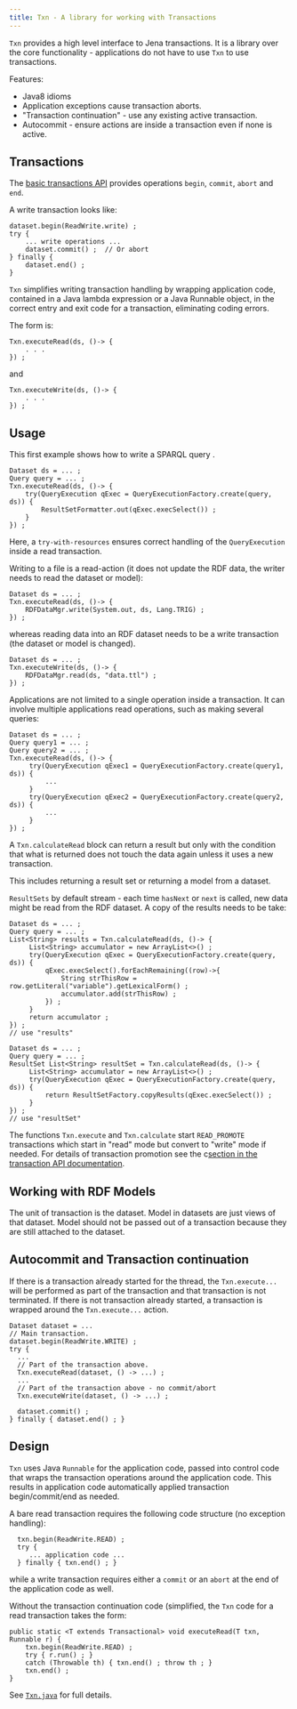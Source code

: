 ```yaml
---
title: Txn - A library for working with Transactions
---
```


`Txn` provides a high level interface to Jena transactions.  It is a
library over the core functionality - applications do not have to use `Txn`
to use transactions.

Features:

-   Java8 idioms
-   Application exceptions cause transaction aborts.
-   "Transaction continuation" - use any existing active transaction.
-   Autocommit - ensure actions are inside a transaction even if none is active.

## Transactions

The [basic transactions API](basic_txn_api.html) provides operations
`begin`, `commit`, `abort` and `end`.

A write transaction looks like:

    dataset.begin(ReadWrite.write) ;
    try {
        ... write operations ...
        dataset.commit() ;  // Or abort
    } finally {
        dataset.end() ;
    }

`Txn` simplifies writing transaction handling by wrapping application code,
contained in a Java lambda expression or a Java Runnable object, in the correct entry
and exit code for a transaction, eliminating coding errors.

The form is:

    Txn.executeRead(ds, ()-> {
        . . .
    }) ;

and

    Txn.executeWrite(ds, ()-> {
        . . .
    }) ;

## Usage

This first example shows how to write a SPARQL query .

    Dataset ds = ... ;
    Query query = ... ;
    Txn.executeRead(ds, ()-> {
        try(QueryExecution qExec = QueryExecutionFactory.create(query, ds)) {
            ResultSetFormatter.out(qExec.execSelect()) ;
        }
    }) ;

Here, a `try-with-resources` ensures correct handling of the
`QueryExecution` inside a read transaction.

Writing to a file is a read-action (it does not update the RDF data, the
writer needs to read the dataset or model):

    Dataset ds = ... ;
    Txn.executeRead(ds, ()-> {
        RDFDataMgr.write(System.out, ds, Lang.TRIG) ;
    }) ;

whereas reading data into an RDF dataset needs to be a write transaction
(the dataset or model is changed).

    Dataset ds = ... ;
    Txn.executeWrite(ds, ()-> {
        RDFDataMgr.read(ds, "data.ttl") ;
    }) ;

Applications are not limited to a single operation inside a transaction. It
can involve multiple applications read operations, such as making several
queries:

    Dataset ds = ... ;
    Query query1 = ... ;
    Query query2 = ... ;
    Txn.executeRead(ds, ()-> {
         try(QueryExecution qExec1 = QueryExecutionFactory.create(query1, ds)) {
             ...
         }
         try(QueryExecution qExec2 = QueryExecutionFactory.create(query2, ds)) {
             ...
         }
    }) ;

A `Txn.calculateRead` block can return a result but only with the condition
that what is returned does not touch the data again unless it uses a new
transaction.

This includes returning a result set or returning a model from a dataset.

`ResultSets` by default stream - each time `hasNext` or `next` is
called, new data might be read from the RDF dataset.  A copy of the
results needs to be take:

    Dataset ds = ... ;
    Query query = ... ;
    List<String> results = Txn.calculateRead(ds, ()-> {
         List<String> accumulator = new ArrayList<>() ;
         try(QueryExecution qExec = QueryExecutionFactory.create(query, ds)) {
             qExec.execSelect().forEachRemaining((row)->{
                 String strThisRow = row.getLiteral("variable").getLexicalForm() ;
                 accumulator.add(strThisRow) ;
             }) ;
         }
         return accumulator ;
    }) ;
    // use "results"

    Dataset ds = ... ;
    Query query = ... ;
    ResultSet List<String> resultSet = Txn.calculateRead(ds, ()-> {
         List<String> accumulator = new ArrayList<>() ;
         try(QueryExecution qExec = QueryExecutionFactory.create(query, ds)) {
             return ResultSetFactory.copyResults(qExec.execSelect()) ;
         }
    }) ;
    // use "resultSet"

The functions `Txn.execute` and `Txn.calculate` start `READ_PROMOTE`
transactions which start in "read" mode but convert to "write" mode if
needed.  For details of transaction promotion see the
c[section in the transaction API documentation](transactions_api.html#types-modes-promotion).

## Working with RDF Models

The unit of transaction is the dataset.  Model in datasets are just views of that dataset.
Model should not be passed out of a transaction because they are still attached to the
dataset.

## Autocommit and Transaction continuation

If there is a transaction already started for the thread, the `Txn.execute...` will be performed as part of
the transaction and that transaction is not terminated.  If there is not transaction already started,
a transaction is wrapped around the `Txn.execute...` action.

    Dataset dataset = ...
    // Main transaction.
    dataset.begin(ReadWrite.WRITE) ;
    try {
      ...
      // Part of the transaction above.
      Txn.executeRead(dataset, () -> ...) ;
      ...
      // Part of the transaction above - no commit/abort
      Txn.executeWrite(dataset, () -> ...) ;

      dataset.commit() ;
    } finally { dataset.end() ; }

## Design

`Txn` uses Java `Runnable` for the application code, passed into control code
that wraps the transaction operations around the application code. This results
in application code automatically applied transaction begin/commit/end as needed.   

A bare read transaction requires the following code structure (no exception handling):   

      txn.begin(ReadWrite.READ) ;
      try {
         ... application code ...
      } finally { txn.end() ; }

while a write transaction requires either a `commit` or an `abort`
at the end of the application code as well.  

Without the transaction continuation code (simplified, the `Txn` code
for a read transaction takes the form:

    public static <T extends Transactional> void executeRead(T txn, Runnable r) {
        txn.begin(ReadWrite.READ) ;
        try { r.run() ; }
        catch (Throwable th) { txn.end() ; throw th ; }
        txn.end() ;
    }  

See [`Txn.java`](https://github.com/apache/jena/blob/master/jena-arq/src/main/java/org/apache/jena/query/Txn.java) for full details.
